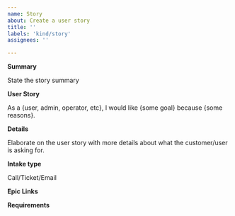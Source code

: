 ```yaml
---
name: Story
about: Create a user story
title: ''
labels: 'kind/story'
assignees: ''

---
```


**Summary**

State the story summary

**User Story**

As a {user, admin, operator, etc}, I would like {some goal} because {some reasons}.

**Details**

Elaborate on the user story with more details about what the customer/user is asking for.

**Intake type**

Call/Ticket/Email

**Epic Links**

**Requirements**


